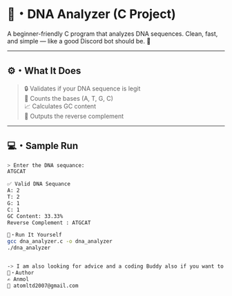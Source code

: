 # 🧬・DNA Analyzer (C Project)

A beginner-friendly C program that analyzes DNA sequences. Clean, fast, and simple — like a good Discord bot should be. 🧪

---

## ⚙️・What It Does

> 🔒 Validates if your DNA sequence is legit  
> 🧾 Counts the bases (A, T, G, C)  
> 📈 Calculates GC content  
> 🔁 Outputs the reverse complement  

---

## 💻・Sample Run

```bash
> Enter the DNA sequance:
ATGCAT

✅ Valid DNA Sequance
A: 2
T: 2
G: 1
C: 1
GC Content: 33.33%
Reverse Complement : ATGCAT

🚀・Run It Yourself
gcc dna_analyzer.c -o dna_analyzer
./dna_analyzer


-> I am also looking for advice and a coding Buddy also if you want to then email me
👤・Author
✍️ Anmol
📧 atomltd2007@gmail.com
